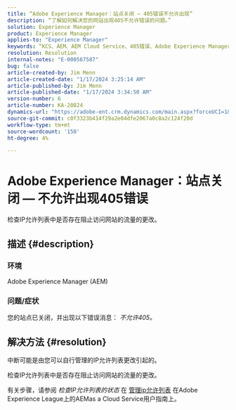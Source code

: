 ```yaml
---
title: “Adobe Experience Manager：站点关闭 — 405错误不允许出现”
description: “了解如何解决您的网站出现405不允许错误的问题。”
solution: Experience Manager
product: Experience Manager
applies-to: "Experience Manager"
keywords: “KCS、AEM、AEM Cloud Service、405错误、Adobe Experience Manager。 站点关闭，故障排除”
resolution: Resolution
internal-notes: "E-000567587"
bug: false
article-created-by: Jim Menn
article-created-date: "1/17/2024 3:25:14 AM"
article-published-by: Jim Menn
article-published-date: "1/17/2024 3:34:50 AM"
version-number: 6
article-number: KA-20824
dynamics-url: "https://adobe-ent.crm.dynamics.com/main.aspx?forceUCI=1&pagetype=entityrecord&etn=knowledgearticle&id=07867202-e8b4-ee11-a569-6045bd006268"
source-git-commit: c0f3323b414f29a2e04dfe2067a0c8a2c124f20d
workflow-type: tm+mt
source-wordcount: '150'
ht-degree: 4%

---
```


# Adobe Experience Manager：站点关闭 — 不允许出现405错误


检查IP允许列表中是否存在阻止访问网站的流量的更改。

## 描述 {#description}


### 环境

Adobe Experience Manager (AEM)



### 问题/症状

您的站点已关闭，并出现以下错误消息： *不允许405。*


## 解决方法 {#resolution}


中断可能是由您可以自行管理的IP允许列表更改引起的。

检查IP允许列表中是否存在阻止访问网站的流量的更改。

有关步骤，请参阅 *检查IP允许列表的状态* 在 [管理ip允许列表](https://experienceleague.adobe.com/docs/experience-manager-cloud-service/content/implementing/using-cloud-manager/ip-allow-lists/managing-ip-allow-lists.html?lang=en) 在Adobe Experience League上的AEMas a Cloud Service用户指南上。
